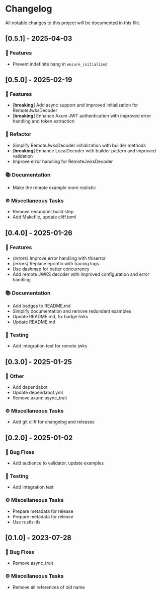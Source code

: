 # Changelog

All notable changes to this project will be documented in this file.

## [0.5.1] - 2025-04-03

### 🚀 Features

- Prevent indefinite hang in `ensure_initialized`

## [0.5.0] - 2025-02-19

### 🚀 Features

- [**breaking**] Add async support and improved initialization for RemoteJwksDecoder
- [**breaking**] Enhance Axum JWT authentication with improved error handling and token extraction

### 🚜 Refactor

- Simplify RemoteJwksDecoder initialization with builder methods
- [**breaking**] Enhance LocalDecoder with builder pattern and improved validation
- Improve error handling for RemoteJwksDecoder

### 📚 Documentation

- Make the remote example more realistic

### ⚙️ Miscellaneous Tasks

- Remove redundant build step
- Add Makefile, update cliff.toml

## [0.4.0] - 2025-01-26

### 🚀 Features

- *(errors)* Improve error handling with thiserror
- *(errors)* Replace eprintln with tracing logs
- Use dashmap for better concurrency
- Add remote JWKS decoder with improved configuration and error handling

### 📚 Documentation

- Add badges to README.md
- Simplify documentation and remove redundant examples
- Update README.md, fix badge links
- Update README.md

### 🧪 Testing

- Add integration test for remote jwks

## [0.3.0] - 2025-01-25

### 💼 Other

- Add dependabot
- Update dependabot.yml
- Remove axum::async_trait

### ⚙️ Miscellaneous Tasks

- Add git cliff for changelog and releases

## [0.2.0] - 2025-01-02

### 🐛 Bug Fixes

- Add audience to validator, update examples

### 🧪 Testing

- Add integration test

### ⚙️ Miscellaneous Tasks

- Prepare metadata for release
- Prepare metadata for release
- Use rustls-tls

## [0.1.0] - 2023-07-28

### 🐛 Bug Fixes

- Remove async_trait

### ⚙️ Miscellaneous Tasks

- Remove all references of old name

<!-- generated by git-cliff -->
